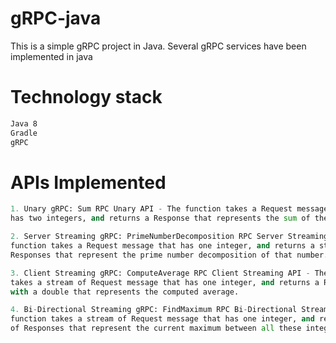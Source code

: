 # gRPC-java
This is a simple gRPC project in Java. Several gRPC services have been implemented in java

# Technology stack

```bash
Java 8
Gradle
gRPC
```
# APIs Implemented

```python
1. Unary gRPC: Sum RPC Unary API - The function takes a Request message that 
has two integers, and returns a Response that represents the sum of them.

2. Server Streaming gRPC: PrimeNumberDecomposition RPC Server Streaming API - The
function takes a Request message that has one integer, and returns a stream of 
Responses that represent the prime number decomposition of that number.

3. Client Streaming gRPC: ComputeAverage RPC Client Streaming API - The function
takes a stream of Request message that has one integer, and returns a Response
with a double that represents the computed average.

4. Bi-Directional Streaming gRPC: FindMaximum RPC Bi-Directional Streaming API - The 
function takes a stream of Request message that has one integer, and returns a stream 
of Responses that represent the current maximum between all these integers

```
